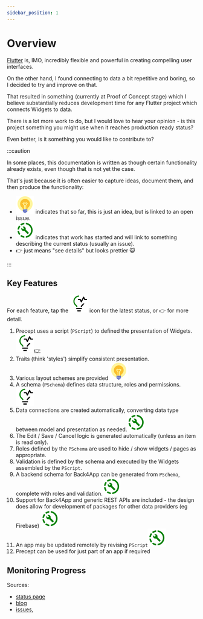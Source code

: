 ```yaml
---
sidebar_position: 1
---
```

# Overview

[Flutter](https://flutter.dev/) is, IMO, incredibly flexible and powerful in creating compelling user interfaces.

On the other hand, I found connecting to data a bit repetitive and boring, so I decided to try and improve on that.

That resulted in something (currently at Proof of Concept stage) which I believe substantially reduces development time for any Flutter project which connects Widgets to data.

There is a lot more work to do, but I would love to hear your opinion - is this project something you might use when it reaches production ready status?

Even better, is it something you would like to contribute to?

:::caution

In some places, this documentation is written as though certain functionality already exists, even though that is not yet the case.  

That's just because it is often easier to capture ideas, document them, and then produce the functionality:

- ![idea](images/idea.svg) indicates that so far, this is just an idea, but is linked to an open issue.
- ![progress](images/wip.svg) indicates that work has started and will link to something describing the current status (usually an issue).
- :point_right: just means "see details" but looks prettier :smiley_cat:


:::

## Key Features

For each feature, tap the ![status](images/status.svg) icon for the latest status, or :point_right: for more detail.

1. Precept uses a script (`PScript`) to defined the presentation of Widgets.[![status](images/status.svg)](status.md#script)[:point_right:](user-guide/precept-script.md)
1. Traits (think 'styles') simplify consistent presentation.
1. Various layout schemes are provided ![idea](images/idea.svg)
1. A schema (`PSchema`) defines data structure, roles and permissions.[![status](images/status.svg)](status.md#schema)
1. Data connections are created automatically, converting data type between model and presentation as needed.![progress](images/wip.svg) 
1. The Edit / Save / Cancel logic is generated automatically (unless an item is read only).
1. Roles defined by the `PSchema` are used to hide / show widgets / pages as appropriate. 
1. Validation is defined by the schema and executed by the Widgets assembled by the `PScript`.
1. A backend schema for Back4App can be generated from `PSchema`, complete with roles and validation.![progress](images/wip.svg) 
1. Support for Back4App and generic REST APIs are included - the design does allow for development of packages for other data providers (eg Firebase)  ![progress](images/wip.svg)  
1. An app may be updated remotely by revising `PScript`![progress](images/wip.svg) 
1. Precept can be used for just part of an app if required

## Monitoring Progress

Sources:

- [status page](./status.md)
- [blog](../../blog)
- [issues](https://gitlab.com/precept1/precept_client),




